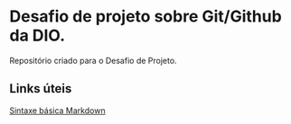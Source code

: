 # Desafio de projeto sobre Git/Github da DIO.
Repositório criado para o Desafio de Projeto.

## Links úteis
[Sintaxe básica Markdown](https://www.markdownguide.org/basic-syntax/)
